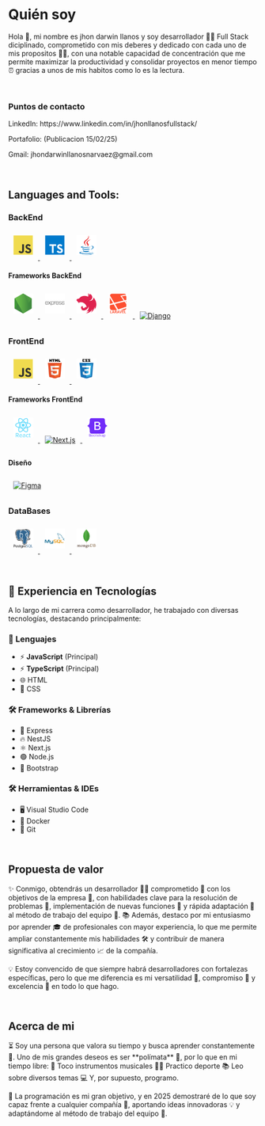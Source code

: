 <h1>Quién soy</h1>
<p>Hola 👋, mi nombre es jhon darwin llanos y soy desarrollador 👨‍💻 Full Stack diciplinado, comprometido con mis deberes y dedicado con cada uno de mis propositos 👨‍🎓, con una notable capacidad de concentración que me permite maximizar la productividad y consolidar proyectos en menor tiempo ⏰ gracias a unos de mis habitos como lo es la lectura.</p>
<br>
<h3>Puntos de contacto</h3>
<p>LinkedIn: https://www.linkedin.com/in/jhonllanosfullstack/</p>
<p>Portafolio: (Publicacion 15/02/25)</p>
<p>Gmail: jhondarwinllanosnarvaez@gmail.com</p>
<br>
<h2 align="left">Languages and Tools:</h2>

<h3 align="left">BackEnd</h3>
<p>
  <a href="https://developer.mozilla.org/en-US/docs/Web/JavaScript" target="_blank" rel="noreferrer">
    <img src="https://raw.githubusercontent.com/devicons/devicon/master/icons/javascript/javascript-original.svg" alt="JavaScript" width="40" height="40" style="margin: 10px;"/>
  </a>
  <a href="https://www.typescriptlang.org/" target="_blank" rel="noreferrer">
    <img src="https://raw.githubusercontent.com/devicons/devicon/master/icons/typescript/typescript-original.svg" alt="TypeScript" width="40" height="40" style="margin: 10px;"/>
  </a>
  <a href="https://www.java.com" target="_blank" rel="noreferrer">
    <img src="https://raw.githubusercontent.com/devicons/devicon/master/icons/java/java-original.svg" alt="Java" width="40" height="40" style="margin: 10px;"/>
  </a>
</p>

<h4>Frameworks BackEnd</h4>
<p>
  <a href="https://nodejs.org" target="_blank" rel="noreferrer">
    <img src="https://raw.githubusercontent.com/devicons/devicon/master/icons/nodejs/nodejs-original.svg" alt="Node.js" width="40" height="40" style="margin: 10px;"/>
  </a>
  <a href="https://expressjs.com" target="_blank" rel="noreferrer">
    <img src="https://raw.githubusercontent.com/devicons/devicon/master/icons/express/express-original-wordmark.svg" alt="Express" width="40" height="40" style="margin: 10px;"/>
  </a>
  <a href="https://nestjs.com/" target="_blank" rel="noreferrer">
    <img src="https://raw.githubusercontent.com/devicons/devicon/master/icons/nestjs/nestjs-plain.svg" alt="NestJS" width="40" height="40" style="margin: 10px;"/>
  </a>
  <a href="https://laravel.com/" target="_blank" rel="noreferrer">
    <img src="https://raw.githubusercontent.com/devicons/devicon/master/icons/laravel/laravel-plain-wordmark.svg" alt="Laravel" width="40" height="40" style="margin: 10px;"/>
  </a>
  <a href="https://www.djangoproject.com/" target="_blank" rel="noreferrer">
    <img src="https://cdn.worldvectorlogo.com/logos/django.svg" alt="Django" width="40" height="40" style="margin: 10px;"/>
  </a>
</p>

<h3 align="left">FrontEnd</h3>
<p>
  <a href="https://developer.mozilla.org/en-US/docs/Web/JavaScript" target="_blank" rel="noreferrer">
    <img src="https://raw.githubusercontent.com/devicons/devicon/master/icons/javascript/javascript-original.svg" alt="JavaScript" width="40" height="40" style="margin: 10px;"/>
  </a>
  <a href="https://www.w3.org/html/" target="_blank" rel="noreferrer">
    <img src="https://raw.githubusercontent.com/devicons/devicon/master/icons/html5/html5-original-wordmark.svg" alt="HTML5" width="40" height="40" style="margin: 10px;"/>
  </a>
  <a href="https://www.w3schools.com/css/" target="_blank" rel="noreferrer">
    <img src="https://raw.githubusercontent.com/devicons/devicon/master/icons/css3/css3-original-wordmark.svg" alt="CSS3" width="40" height="40" style="margin: 10px;"/>
  </a>
</p>

<h4>Frameworks FrontEnd</h4>
<p>
  <a href="https://reactjs.org/" target="_blank" rel="noreferrer">
    <img src="https://raw.githubusercontent.com/devicons/devicon/master/icons/react/react-original-wordmark.svg" alt="React" width="40" height="40" style="margin: 10px;"/>
  </a>
  <a href="https://nextjs.org/" target="_blank" rel="noreferrer">
    <img src="https://cdn.worldvectorlogo.com/logos/nextjs-2.svg" alt="Next.js" width="40" height="40" style="margin: 10px;"/>
  </a>
  <a href="https://getbootstrap.com" target="_blank" rel="noreferrer">
    <img src="https://raw.githubusercontent.com/devicons/devicon/master/icons/bootstrap/bootstrap-plain-wordmark.svg" alt="Bootstrap" width="40" height="40" style="margin: 10px;"/>
  </a>
</p>

<h4>Diseño</h4>
<p>
  <a href="https://www.figma.com/" target="_blank" rel="noreferrer">
    <img src="https://www.vectorlogo.zone/logos/figma/figma-icon.svg" alt="Figma" width="40" height="40" style="margin: 10px;"/>
  </a>
</p>

<h3>DataBases</h3>
<p>
  <a href="https://www.postgresql.org" target="_blank" rel="noreferrer">
    <img src="https://raw.githubusercontent.com/devicons/devicon/master/icons/postgresql/postgresql-original-wordmark.svg" alt="PostgreSQL" width="40" height="40" style="margin: 10px;"/>
  </a>
  <a href="https://www.mysql.com/" target="_blank" rel="noreferrer">
    <img src="https://raw.githubusercontent.com/devicons/devicon/master/icons/mysql/mysql-original-wordmark.svg" alt="MySQL" width="40" height="40" style="margin: 10px;"/>
  </a>
  <a href="https://www.mongodb.com/" target="_blank" rel="noreferrer">
    <img src="https://raw.githubusercontent.com/devicons/devicon/master/icons/mongodb/mongodb-original-wordmark.svg" alt="MongoDB" width="40" height="40" style="margin: 10px;"/>
  </a>
</p>
<br />

<h2>🚀 Experiencia en Tecnologías</h2>
<p>A lo largo de mi carrera como desarrollador, he trabajado con diversas tecnologías, destacando principalmente:</p>

<h3>📌 Lenguajes</h3>
<ul>
  <li>⚡ <strong>JavaScript</strong> (Principal)</li>
  <li>⚡ <strong>TypeScript</strong> (Principal)</li>
  <li>🌐 HTML</li>
  <li>🎨 CSS</li>
</ul>

<h3>🛠️ Frameworks & Librerías</h3>
<ul>
  <li>🚀 Express</li>
  <li>🔥 NestJS</li>
  <li>⚛️ Next.js</li>
  <li>🟢 Node.js</li>
  <li>🎨 Bootstrap</li>
</ul>

<h3>🛠️ Herramientas & IDEs</h3>
<ul>
  <li>🖥️ Visual Studio Code</li>
  <li>🐳 Docker</li>
  <li>🔗 Git</li>
</ul>
<br />

<h2>Propuesta de valor</h2>
<p>✨ Conmigo, obtendrás un desarrollador 👨‍💻 comprometido 🤝 con los objetivos de la empresa 🏢, con habilidades clave para la resolución de problemas 🧩, implementación de nuevas funciones 🚀 y rápida adaptación 🔄 al método de trabajo del equipo 👥.
📚 Además, destaco por mi entusiasmo por aprender 🎓 de profesionales con mayor experiencia, lo que me permite ampliar constantemente mis habilidades 🛠️ y contribuir de manera significativa al crecimiento 📈 de la compañía.

💡 Estoy convencido de que siempre habrá desarrolladores con fortalezas específicas, pero lo que me diferencia es mi versatilidad 🔄, compromiso 💪 y excelencia 🌟 en todo lo que hago.</p>
</br>

<h2>Acerca de mi</h2>
<p>⏳ Soy una persona que valora su tiempo y busca aprender constantemente 📖. Uno de mis grandes deseos es ser **polímata** 🧠, por lo que en mi tiempo libre:
🎵 Toco instrumentos musicales
🏃‍♂️ Practico deporte
📚 Leo sobre diversos temas
💻 Y, por supuesto, programo.

🚀 La programación es mi gran objetivo, y en 2025 demostraré de lo que soy capaz frente a cualquier compañía 🏢, aportando ideas innovadoras 💡 y adaptándome al método de trabajo del equipo 👥.</p>
